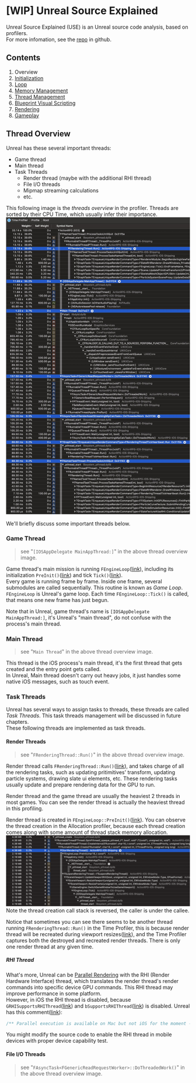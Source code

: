 # [WIP] Unreal Source Explained


Unreal Source Explained (USE) is an Unreal source code analysis, based on profilers.  
For more infomation, see the [repo](https://github.com/donaldwuid/unreal_source_explained) in github.

## Contents

1. Overview
1. [Initialization](initialization.md)
1. [Loop](loop.md)
1. [Memory Management](memory.md)
1. [Thread Management](thread.md)
1. [Blueprint Visual Scripting](scripting.md)
1. [Rendering](rendering.md)
1. [Gameplay](gameplay.md)

## Thread Overview

Unreal has these several important threads:
- Game thread
- Main thread
- Task Threads
	- Render thread (maybe with the additional RHI thread)
	- File I/O threads
	- Mipmap streaming calculations
	- etc.

This following image is the *threads overview* in the profiler. Threads are sorted by their CPU Time, which usually infer their importance.
![](assets/threads_overview.jpg)

We'll briefly discuss some important threads below.

### Game Thread
> see "`[IOSAppDelegate MainAppThread:]`" in the above thread overview image.

Game thread's main mission is running `FEngineLoop`([link](https://github.com/EpicGames/UnrealEngine/blob/33e9eedc27e80b9e67c1d1a2667672ed23c7531b/Engine/Source/Runtime/Launch/Public/LaunchEngineLoop.h#L21)), including its initialization `PreInit()`([link](https://github.com/EpicGames/UnrealEngine/blob/42cbf957ad0e713dec57a5828f72d116c8083011/Engine/Source/Runtime/Launch/Private/LaunchEngineLoop.cpp#L1158)) and tick `Tick()`([link](https://github.com/EpicGames/UnrealEngine/blob/42cbf957ad0e713dec57a5828f72d116c8083011/Engine/Source/Runtime/Launch/Private/LaunchEngineLoop.cpp#L4012)).  
Every game is running frame by frame. Inside one frame, several submodules are called sequentially. This routine is known as *Game Loop*.  
`FEngineLoop` is Unreal's game loop. Each time `FEngineLoop::Tick()` is called, that means one new frame has just begun.

Note that in Unreal, game thread's name is `[IOSAppDelegate MainAppThread:]`, it's Unreal's "main thread", do not confuse with the process's main thread.

### Main Thread
> see "`Main Thread`" in the above thread overview image.

This thread is the iOS process's main thread, it's the first thread that gets created and the entry point gets called.  
In Unreal, Main thread doesn't carry out heavy jobs, it just handles some native iOS messages, such as touch event.

### Task Threads
Unreal has several ways to assign tasks to threads, these threads are called *Task Threads*. This task threads management will be discussed in future chapters.  
These following threads are implemented as task threads.
#### Render Threads
> see "`FRenderingThread::Run()`" in the above thread overview image.

Render thread calls `FRenderingThread::Run()`([link](https://github.com/EpicGames/UnrealEngine/blob/b4a54829162aa07a28846da2e91147912a7b67d8/Engine/Source/Runtime/RenderCore/Private/RenderingThread.cpp#L458)), and takes charge of all the rendering tasks, such as updating pritimitives' transform, updating particle systems, drawing slate ui elements, etc. These rendering tasks usually update and prepare rendering data for the GPU to run.

Render thread and the game thread are usually the heaviest 2 threads in most games. You can see the render thread is actually the heaviest thread in this profiling.

Render thread is created in `FEngineLoop::PreInit()`([link](https://github.com/EpicGames/UnrealEngine/blob/42cbf957ad0e713dec57a5828f72d116c8083011/Engine/Source/Runtime/Launch/Private/LaunchEngineLoop.cpp#L2339)). You can observe the thread creation in the Allocation profiler, because each thread creation comes along with some amount of thread stack memory allocation.
![](assets/render_thread_creation.png)
Note the thread creation call stack is reversed, the caller is under the callee.

Notice that sometimes you can see there seems to be another thread running `FRenderingThread::Run()` in the Time Profiler, this is because render thread will be recreated during viewport resizes([link](https://github.com/EpicGames/UnrealEngine/blob/b4a54829162aa07a28846da2e91147912a7b67d8/Engine/Source/Runtime/RenderCore/Private/RenderingThread.cpp#L171)), and the Time Profiler captures both the destroyed and recreated render threads. There is only one render thread at any given time.

##### RHI Thread
What's more, Unreal can be [Parallel Rendering](https://docs.unrealengine.com/en-US/Programming/Rendering/ParallelRendering/index.html) with the RHI (Render Hardware Interface) thread, which translates the render thread's render commands into specific device GPU commands. This RHI thread may improve performance in some platform.   
However, in iOS the RHI thread is disabled, because `GRHISupportsRHIThread`([link](https://github.com/EpicGames/UnrealEngine/blob/697a6f07ef518d03ef3611efdafc2e9a89b0fc3c/Engine/Source/Runtime/Apple/MetalRHI/Private/MetalRHI.cpp#L395)) and `bSupportsRHIThread`([link](https://github.com/EpicGames/UnrealEngine/blob/697a6f07ef518d03ef3611efdafc2e9a89b0fc3c/Engine/Source/Runtime/Apple/MetalRHI/Private/MetalRHI.cpp#L226)) is disabled. Unreal has this comment([link](https://github.com/EpicGames/UnrealEngine/blob/bcc5bcf128a758f0de72c4e460a16423a200d915/Engine/Source/Runtime/Apple/MetalRHI/Public/MetalResources.h#L15)):
```c++
/** Parallel execution is available on Mac but not iOS for the moment - it needs to be tested because it isn't cost-free */
```
You might modify the source code to enable the RHI thread in mobile devices with proper device capability test.

#### File I/O Threads
> see "`FAsyncTask<FGenericReadRequestWorker>::DoThreadedWork()`" in the above thread overview image.


